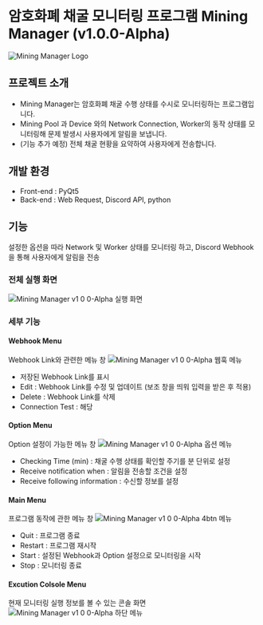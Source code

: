 # 암호화폐 채굴 모니터링 프로그램 Mining Manager (v1.0.0-Alpha)
![Mining Manager Logo](https://github.com/kookjd7759/Mining-Manager/assets/67672017/0c942f56-db7a-49bf-b2a9-b9b1b119d724)

## 프로젝트 소개
- Mining Manager는 암호화폐 채굴 수행 상태를 수시로 모니터링하는 프로그램입니다.
- Mining Pool 과 Device 와의 Network Connection, Worker의 동작 상태를 모니터링해 문제 발생시 사용자에게 알림을 보냅니다.
- (기능 추가 예정) 전체 채굴 현황을 요약하여 사용자에게 전송합니다.

## 개발 환경
- Front-end : PyQt5
- Back-end : Web Request, Discord API, python

## 기능
설정한 옵션을 따라 Network 및 Worker 상태를 모니터링 하고, Discord Webhook을 통해 사용자에게 알림을 전송
### 전체 실행 화면
![Mining Manager v1 0 0-Alpha 실행 화면](https://github.com/kookjd7759/Mining-Manager/assets/67672017/e6bad2bc-7b0c-4048-9bd5-078596bb2502)

### 세부 기능
#### Webhook Menu
Webhook Link와 관련한 메뉴 창
![Mining Manager v1 0 0-Alpha 웹훅 메뉴](https://github.com/kookjd7759/Mining-Manager/assets/67672017/d58983a4-775f-44d2-8884-f9f926e96305)

- 저장된 Webhook Link를 표시
- Edit : Webhook Link를 수정 및 업데이트 (보조 창을 띄워 입력을 받은 후 적용)
- Delete : Webhook Link를 삭제 
- Connection Test : 해당 

#### Option Menu
Option 설정이 가능한 메뉴 창
![Mining Manager v1 0 0-Alpha 옵션 메뉴](https://github.com/kookjd7759/Mining-Manager/assets/67672017/1feb4cf8-2910-43bc-b2e4-6763efc0ddf2)

- Checking Time (min) : 채굴 수행 상태를 확인할 주기를 분 단위로 설정
- Receive notification when : 알림을 전송할 조건을 설정
- Receive following information : 수신할 정보를 설정

#### Main Menu
프로그램 동작에 관한 메뉴 창
![Mining Manager v1 0 0-Alpha 4btn 메뉴](https://github.com/kookjd7759/Mining-Manager/assets/67672017/85780a89-5a7e-4442-9a53-6f16fcb41f52)

- Quit : 프로그램 종료
- Restart : 프로그램 재시작
- Start : 설정된 Webhook과 Option 설정으로 모니터링을 시작
- Stop : 모니터링 종료

#### Excution Colsole Menu
현재 모니터링 실행 정보를 볼 수 있는 콘솔 화면
![Mining Manager v1 0 0-Alpha 하단 메뉴](https://github.com/kookjd7759/Mining-Manager/assets/67672017/d9fe6e54-086b-4ebd-a2d1-e5966f9a8716)
